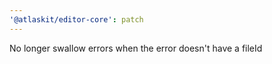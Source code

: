 ```yaml
---
'@atlaskit/editor-core': patch
---
```


No longer swallow errors when the error doesn't have a fileId
